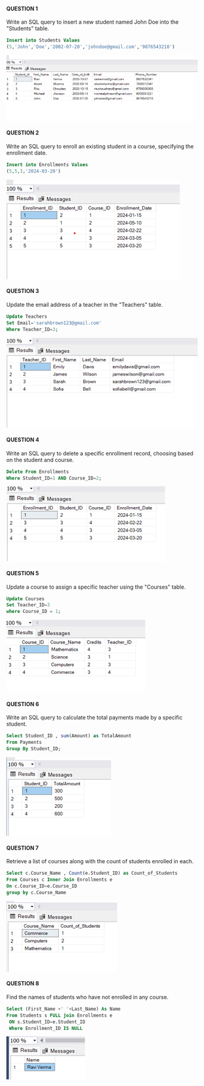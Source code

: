 #### QUESTION 1
Write an SQL query to insert a new student named John Doe into the "Students" table.
```sql
Insert into Students Values
(5,'John','Doe','2002-07-20','johndoe@gmail.com','9876543210')
```
![alt text](<Screenshot 2024-06-15 214133.png>)

#### QUESTION 2
Write an SQL query to enroll an existing student in a course, specifying the enrollment date.
```sql
Insert into Enrollments Values
(5,5,3,'2024-03-20')
```
![alt text](image.png)

#### QUESTION 3
Update the email address of a teacher in the "Teachers" table.
```sql
Update Teachers 
Set Email='sarahbrown123@gmail.com' 
Where Teacher_ID=3;
```
![alt text](image-1.png)

#### QUESTION 4
Write an SQL query to delete a specific enrollment record, choosing based on the student and course.
```sql
Delete From Enrollments
Where Student_ID=1 AND Course_ID=2;
```
![alt text](image-2.png)

#### QUESTION 5
Update a course to assign a specific teacher using the "Courses" table.
```sql
Update Courses
Set Teacher_ID=3 
where Course_ID = 1;
```
![alt text](image-3.png)

#### QUESTION 6
Write an SQL query to calculate the total payments made by a specific student.
```sql
Select Student_ID , sum(Amount) as TotalAmount
From Payments
Group By Student_ID;
```
![alt text](image-4.png)

#### QUESTION 7
Retrieve a list of courses along with the count of students enrolled in each.
```sql
Select c.Course_Name , Count(e.Student_ID) as Count_of_Students
From Courses c Inner Join Enrollments e
On c.Course_ID=e.Course_ID
group by c.Course_Name
```
![alt text](image-5.png)

#### QUESTION 8
Find the names of students who have not enrolled in any course.
```sql
Select (First_Name +' '+Last_Name) As Name
From Students s FULL join Enrollments e
 ON s.Student_ID=e.Student_ID
 Where Enrollment_ID IS NULL
 ```
 ![alt text](image-6.png)